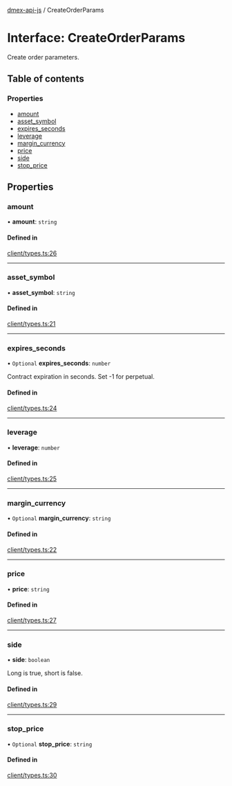 [dmex-api-js](../README.md) / CreateOrderParams

# Interface: CreateOrderParams

Create order parameters.

## Table of contents

### Properties

- [amount](CreateOrderParams.md#amount)
- [asset\_symbol](CreateOrderParams.md#asset_symbol)
- [expires\_seconds](CreateOrderParams.md#expires_seconds)
- [leverage](CreateOrderParams.md#leverage)
- [margin\_currency](CreateOrderParams.md#margin_currency)
- [price](CreateOrderParams.md#price)
- [side](CreateOrderParams.md#side)
- [stop\_price](CreateOrderParams.md#stop_price)

## Properties

### amount

• **amount**: `string`

#### Defined in

[client/types.ts:26](https://github.com/dmex-app/node-api-js/blob/70d7108/src/client/types.ts#L26)

___

### asset\_symbol

• **asset\_symbol**: `string`

#### Defined in

[client/types.ts:21](https://github.com/dmex-app/node-api-js/blob/70d7108/src/client/types.ts#L21)

___

### expires\_seconds

• `Optional` **expires\_seconds**: `number`

Contract expiration in seconds. Set -1 for perpetual.

#### Defined in

[client/types.ts:24](https://github.com/dmex-app/node-api-js/blob/70d7108/src/client/types.ts#L24)

___

### leverage

• **leverage**: `number`

#### Defined in

[client/types.ts:25](https://github.com/dmex-app/node-api-js/blob/70d7108/src/client/types.ts#L25)

___

### margin\_currency

• `Optional` **margin\_currency**: `string`

#### Defined in

[client/types.ts:22](https://github.com/dmex-app/node-api-js/blob/70d7108/src/client/types.ts#L22)

___

### price

• **price**: `string`

#### Defined in

[client/types.ts:27](https://github.com/dmex-app/node-api-js/blob/70d7108/src/client/types.ts#L27)

___

### side

• **side**: `boolean`

Long is true, short is false.

#### Defined in

[client/types.ts:29](https://github.com/dmex-app/node-api-js/blob/70d7108/src/client/types.ts#L29)

___

### stop\_price

• `Optional` **stop\_price**: `string`

#### Defined in

[client/types.ts:30](https://github.com/dmex-app/node-api-js/blob/70d7108/src/client/types.ts#L30)
